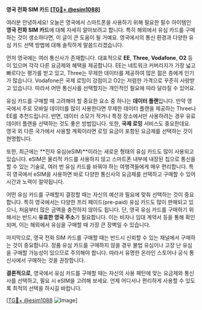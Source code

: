 **영국 전화 SIM 카드 [[TG💪+ @esim1088](https://t.me/s/esim1088)]**

여러분 안녕하세요! 오늘은 영국에서 스마트폰을 사용하기 위해 필요한 필수 아이템인 **영국 전화 SIM 카드**에 대해 자세히 알아보려고 합니다. 특히 해외에서 유심 카드를 구매하는 것이 생소하다면, 이 글이 큰 도움이 될 거예요. 영국에서의 통신 환경과 다양한 유심 카드 선택 방법에 대해 솔직하게 말씀드리겠습니다.

먼저 영국에는 여러 통신사가 존재합니다. 대표적으로 **EE**, **Three**, **Vodafone**, **O2** 등이 있으며 각각 다른 요금제와 혜택을 제공합니다. EE는 네트워크 커버리지가 가장 넓고 빠르다는 평가를 받고 있고, Three는 무제한 데이터를 제공하여 많은 젊은 층에게 인기가 많습니다. Vodafone은 국제 로밍이 강점이고 O2는 저렴한 가격으로 꾸준히 사랑받고 있습니다. 따라서 어떤 통신사를 선택할지는 개인적인 필요에 따라 달라질 수 있어요.

유심 카드를 구매할 때 고려해야 할 중요한 요소 중 하나는 **데이터 플랜**입니다. 만약 영국에서 주로 모바일 데이터를 많이 사용한다면 무제한 데이터 플랜을 제공하는 Three나 EE를 추천드립니다. 반면, 데이터 소모가 적거나 특정 장소에서만 사용하려는 경우 유료 데이터 플랜을 선택하는 것도 좋은 방법입니다. 또한, **국제 로밍** 서비스도 중요한데요. 영국 외 다른 국가에서 사용할 계획이라면 로밍 요금이 포함된 요금제를 선택하는 것이 현명합니다.

또한, 최근에는 **전자 유심(eSIM)**이라는 새로운 형태의 유심 카드도 많이 사용되고 있습니다. eSIM은 물리적 카드를 사용하지 않고 스마트폰 내부에 내장된 칩으로 통신을 할 수 있는 기술로, 여러 번 유심 카드를 바꿔야 하는 여행객들에게 매우 편리합니다. 특히 영국에서 eSIM을 사용하면 바로 다양한 통신사의 요금제를 선택하고 구매할 수 있어 시간과 노력이 절약됩니다.

어떤 유심 카드를 구매할지 결정할 때는 자신의 예산과 필요에 맞춰 선택하는 것이 중요합니다. 특히 영국에서는 다양한 프리 페이드(pre-paid) 유심 카드도 많이 판매되고 있으니, 처음부터 많은 금액을 충전하지 않아도 됩니다. 단, 영국 유심 카드를 구매하기 위해서는 반드시 **유효한 영국 주소**가 필요합니다. 이는 비자나 임대 계약서 등을 통해 확인되며, 이는 해외에서 유심을 구매할 때 가장 큰 장벽일 수 있습니다.

마지막으로, 영국 전화 SIM 카드를 구매할 때는 반드시 신뢰할 수 있는 채널에서 구매하는 것이 중요합니다. 정품 유심 카드를 구매하지 않을 경우 불법 유심이나 고장 난 유심을 구매할 가능성이 있으므로 주의해야 합니다. 따라서 유명한 온라인 스토어나 공식 통신사에서 구매하는 것을 권장합니다.

**결론적으로**, 영국에서 유심 카드를 구매할 때는 자신의 사용 패턴에 맞는 요금제와 통신사를 선택하고, 필요 시 eSIM을 고려해 보세요. 언제 어디서나 편리하게 사용할 수 있도록 최적의 선택을 하시길 바랍니다.

[[TG💪+ @esim1088](https://t.me/s/esim1088) ![Image](https://i.postimg.cc/Y0z9fWf4/image.png)]